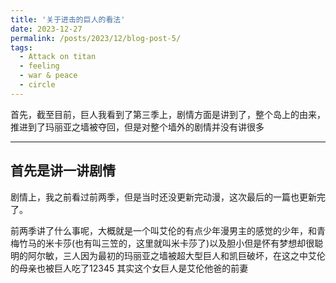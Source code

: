 ```yaml
---
title: '关于进击的巨人的看法'
date: 2023-12-27
permalink: /posts/2023/12/blog-post-5/
tags:
  - Attack on titan
  - feeling
  - war & peace
  - circle 
---
```


首先，截至目前，巨人我看到了第三季上，剧情方面是讲到了，整个岛上的由来，推进到了玛丽亚之墙被夺回，但是对整个墙外的剧情并没有讲很多

***

## 首先是讲一讲剧情

剧情上，我之前看过前两季，但是当时还没更新完动漫，这次最后的一篇也更新完了。

前两季讲了什么事呢，大概就是一个叫艾伦的有点少年漫男主的感觉的少年，和青梅竹马的米卡莎(也有叫三笠的，这里就叫米卡莎了)以及胆小但是怀有梦想却很聪明的阿尔敏，三人因为最初的玛丽亚之墙被超大型巨人和凯巨破坏，在这之中艾伦的母亲也被巨人吃了12345
<span class="heimu" title="乌拉乌拉">其实这个女巨人是艾伦他爸的前妻</span>
<!-- <span class="heimu">这个女巨人其实是他父亲的前妻</span> -->
<!-- <span style="background-color:black;">这个女巨人其实是他父亲的前妻</span> -->

